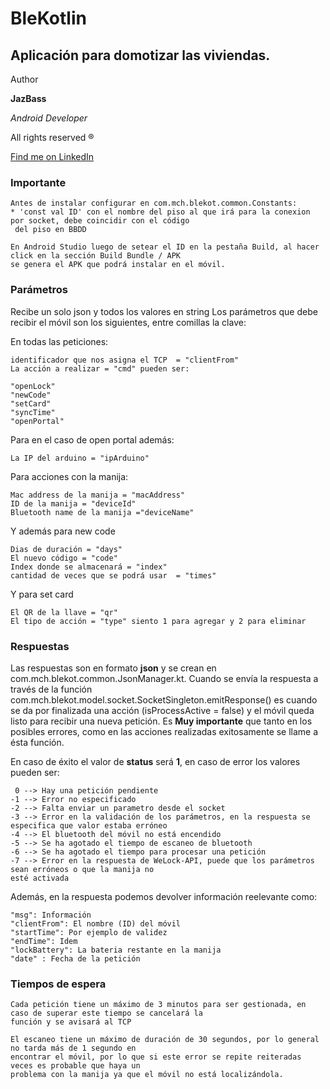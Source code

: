 # BleKotlin

## Aplicación para domotizar las viviendas.

Author

**JazBass**

*Android Developer*

All rights reserved ®

[Find me on LinkedIn](https://www.linkedin.com/in/jazbass/)

### Importante
```
Antes de instalar configurar en com.mch.blekot.common.Constants:
* 'const val ID' con el nombre del piso al que irá para la conexion por socket, debe coincidir con el código
 del piso en BBDD

En Android Studio luego de setear el ID en la pestaña Build, al hacer click en la sección Build Bundle / APK 
se genera el APK que podrá instalar en el móvil.
```
### Parámetros
    
Recibe un solo json y todos los valores en string
Los parámetros que debe recibir el móvil son los siguientes, entre comillas la clave:

En todas las peticiones:
```
identificador que nos asigna el TCP  = "clientFrom"  
La acción a realizar = "cmd" pueden ser:

"openLock"
"newCode"
"setCard"
"syncTime"
"openPortal"
```
Para en el caso de open portal además:
```
La IP del arduino = "ipArduino"
```
Para acciones con la manija:
```
Mac address de la manija = "macAddress"
ID de la manija = "deviceId"
Bluetooth name de la manija ="deviceName"
```
Y además para new code
```
Dias de duración = "days"
El nuevo código = "code"
Index donde se almacenará = "index"
cantidad de veces que se podrá usar  = "times"
```
Y para set card
 ```
El QR de la llave = "qr"
El tipo de acción = "type" siento 1 para agregar y 2 para eliminar
```
### Respuestas

Las respuestas son en formato **json** y se crean en com.mch.blekot.common.JsonManager.kt. Cuando se
envía la respuesta a través de la función com.mch.blekot.model.socket.SocketSingleton.emitResponse()
es cuando se da por finalizada una acción (isProcessActive = false) y el móvil queda listo para 
recibir una nueva petición. Es **Muy importante** que tanto en los posibles errores, como en las 
acciones realizadas exitosamente se llame a ésta función.

En caso de éxito el valor de **status** será **1**, en caso de error los valores pueden ser:
```
 0 --> Hay una petición pendiente
-1 --> Error no especificado
-2 --> Falta enviar un parametro desde el socket
-3 --> Error en la validación de los parámetros, en la respuesta se especifica que valor estaba erróneo 
-4 --> El bluetooth del móvil no está encendido
-5 --> Se ha agotado el tiempo de escaneo de bluetooth
-6 --> Se ha agotado el tiempo para procesar una petición
-7 --> Error en la respuesta de WeLock-API, puede que los parámetros sean erróneos o que la manija no 
esté activada
```

Además, en la respuesta podemos devolver información reelevante como:

```
"msg": Información
"clientFrom": El nombre (ID) del móvil
"startTime": Por ejemplo de validez
"endTime": Idem
"lockBattery": La bateria restante en la manija
"date" : Fecha de la petición
```


### Tiempos de espera
```
Cada petición tiene un máximo de 3 minutos para ser gestionada, en caso de superar este tiempo se cancelará la 
función y se avisará al TCP

El escaneo tiene un máximo de duración de 30 segundos, por lo general no tarda más de 1 segundo en 
encontrar el móvil, por lo que si este error se repite reiteradas veces es probable que haya un 
problema con la manija ya que el móvil no está localizándola.
```





